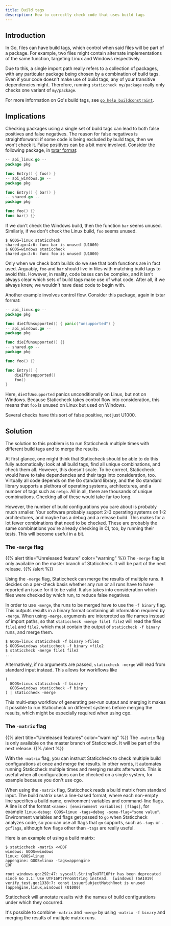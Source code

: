 ```yaml
---
title: Build tags
description: How to correctly check code that uses build tags
---
```


## Introduction

In Go, files can have build tags, which control when said files will be part of a package.
For example, two files might contain alternate implementations of the same function, targeting Linux and Windows respectively.

Due to this, a single import path really refers to a collection of packages, with any particular package being chosen by a combination of build tags.
Even if your code doesn't make use of build tags, any of your transitive dependencies might.
Therefore, running `staticcheck my/package` really only checks one variant of `my/package`.

For more information on Go's build tags, see [`go help buildconstraint`](https://pkg.go.dev/cmd/go#hdr-Build_constraints).

## Implications

Checking packages using a single set of build tags can lead to both false positives and false negatives.
The reason for false negatives is straightforward: if some code is being excluded by build tags, then we won't check it.
False positives can be a bit more involved. Consider the following package, in [txtar format](https://pkg.go.dev/golang.org/x/tools/txtar#hdr-Txtar_format):

```go
-- api_linux.go --
package pkg

func Entry() { foo() }
-- api_windows.go --
package pkg

func Entry() { bar() }
-- shared.go --
package pkg

func foo() {}
func bar() {}
```

If we don't check the Windows build, then the function `bar` seems unused.
Similarly, if we don't check the Linux build, `foo` seems unused.

```terminal
$ GOOS=linux staticcheck
shared.go:4:6: func bar is unused (U1000)
$ GOOS=windows staticcheck
shared.go:3:6: func foo is unused (U1000)
```

Only when we check both builds do we see that both functions are in fact used.
Arguably, `foo` and `bar` should live in files with matching build tags to avoid this.
However, in reality, code bases can be complex, and it isn't always clear which sets of build tags make use of what code.
After all, if we always knew, we wouldn't have dead code to begin with.

Another example involves control flow. Consider this package, again in txtar format:

```go
-- api_linux.go --
package pkg

func dieIfUnsupported() { panic("unsupported") }
-- api_windows.go --
package pkg

func dieIfUnsupported() {}
-- shared.go --
package pkg

func foo() {}

func Entry() {
	dieIfUnsupported()
	foo()
}
```

Here, `dieIfUnsupported` panics unconditionally on Linux, but not on Windows.
Because Staticcheck takes control flow into consideration, this means that `foo` is unused on Linux but used on Windows.

Several checks have this sort of false positive, not just U1000.

## Solution

The solution to this problem is to run Staticcheck multiple times with different build tags and to merge the results.

At first glance, one might think that Staticcheck should be able to do this fully automatically: look at all build tags, find all unique combinations, and check them all.
However, this doesn't scale.
To be correct, Staticcheck would have to take dependencies and their tags into consideration, too.
Virtually all code depends on the Go standard library, and the Go standard library supports a plethora of operating systems, architectures, and a number of tags such as `netgo`.
All in all, there are thousands of unique combinations.
Checking all of these would take far too long.

However, the number of build configurations you care about is probably much smaller.
Your software probably support 2-3 operating systems on 1-2 architectures,
and maybe has a debug and a release build.
This makes for a lot fewer combinations that need to be checked.
These are probably the same combinations you're already checking in CI, too, by running their tests.
This will become useful in a bit.

### The `-merge` flag

{{% alert title="Unreleased feature" color="warning" %}}
The `-merge` flag is only available on the master branch of Staticcheck.
It will be part of the next release.
{{% /alert %}}

Using the `-merge` flag, Staticcheck can merge the results of multiple runs.
It decides on a per-check basis whether any run or all runs have to have reported an issue for it to be valid.
It also takes into consideration which files were checked by which run, to reduce false negatives.

In order to use `-merge`, the runs to be merged have to use the `-f binary` flag.
This outputs results in a binary format containing all information required by `-merge`.
When using `-merge`, arguments are interpreted as file names instead of import paths, so that `staticcheck -merge file1 file2` will read the files `file1` and `file2`, which must contain the output of `staticcheck -f binary` runs, and merge them.

```terminal
$ GOOS=linux staticcheck -f binary >file1
$ GOOS=windows staticcheck -f binary >file2
$ staticcheck -merge file1 file2
...
```


Alternatively, if no arguments are passed, `staticcheck -merge` will read from standard input instead.
This allows for workflows like

```
(
  GOOS=linux staticcheck -f binary
  GOOS=windows staticcheck -f binary
) | staticcheck -merge
```

This multi-step workflow of generating per-run output and merging it makes it possible to run Staticcheck on different systems before merging the results, which might be especially required when using cgo.

### The `-matrix` flag

{{% alert title="Unreleased features" color="warning" %}}
The `-matrix` flag is only available on the master branch of Staticcheck.
It will be part of the next release.
{{% /alert %}}

With the `-matrix` flag, you can instruct Staticcheck to check multiple build configurations at once and merge the results.
In other words, it automates running Staticcheck multiple times and merging results afterwards.
This is useful when all configurations can be checked on a single system, for example because you don't use cgo.

When using the `-matrix` flag, Staticcheck reads a build matrix from standard input.
The build matrix uses a line-based format, where each non-empty line specifies a build name, environment variables and command-line flags.
A line is of the format `<name>: [environment variables] [flags]`, for example `linux-debug: GOOS=linux -tags=debug -some-flag="some value"`.
Environment variables and flags get passed to `go` when Staticcheck analyzes code, so you can use all flags that `go` supports, such as `-tags` or `-gcflags`, although few flags other than `-tags` are really useful.

Here is an example of using a build matrix:

```terminal
$ staticcheck -matrix <<EOF
windows: GOOS=windows
linux: GOOS=linux
appengine: GOOS=linux -tags=appengine
EOF
```

```terminal
root_windows.go:292:47: syscall.StringToUTF16Ptr has been deprecated since Go 1.1: Use UTF16PtrFromString instead.  [windows] (SA1019)
verify_test.go:1338:7: const issuerSubjectMatchRoot is unused [appengine,linux,windows] (U1000)
```

Staticcheck will annotate results with the names of build configurations under which they occurred.

It's possible to combine `-matrix` and `-merge` by using `-matrix -f binary` and merging the results of multiple matrix runs.
